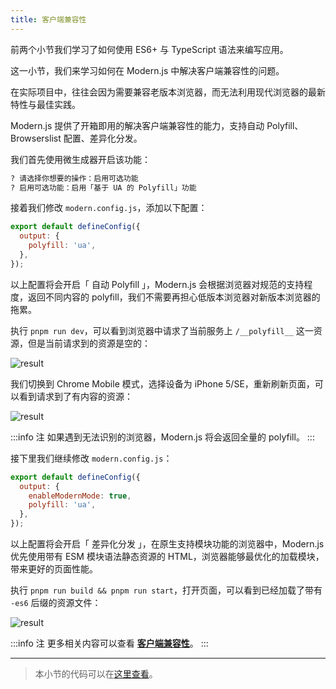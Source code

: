 ```yaml
---
title: 客户端兼容性
---
```


前两个小节我们学习了如何使用 ES6+ 与 TypeScript 语法来编写应用。

这一小节，我们来学习如何在 Modern.js 中解决客户端兼容性的问题。

在实际项目中，往往会因为需要兼容老版本浏览器，而无法利用现代浏览器的最新特性与最佳实践。

Modern.js 提供了开箱即用的解决客户端兼容性的能力，支持自动 Polyfill、Browserslist 配置、差异化分发。

我们首先使用微生成器开启该功能：

```bash
? 请选择你想要的操作：启用可选功能
? 启用可选功能：启用「基于 UA 的 Polyfill」功能
```

接着我们修改 `modern.config.js`，添加以下配置：

```js title="modern.config.js"
export default defineConfig({
  output: {
    polyfill: 'ua',
  },
});
```

以上配置将会开启「 自动 Polyfill 」，Modern.js 会根据浏览器对规范的支持程度，返回不同内容的 polyfill，我们不需要再担心低版本浏览器对新版本浏览器的拖累。

执行 `pnpm run dev`，可以看到浏览器中请求了当前服务上 `/__polyfill__` 这一资源，但是当前请求到的资源是空的：

![result](https://lf3-static.bytednsdoc.com/obj/eden-cn/aphqeh7uhohpquloj/modern-js/docs/result1.png)

我们切换到 Chrome Mobile 模式，选择设备为 iPhone 5/SE，重新刷新页面，可以看到请求到了有内容的资源：

![result](https://lf3-static.bytednsdoc.com/obj/eden-cn/aphqeh7uhohpquloj/modern-js/docs/result2.png)

:::info 注
如果遇到无法识别的浏览器，Modern.js 将会返回全量的 polyfill。
:::

接下里我们继续修改 `modern.config.js`：

```js title="modern.config.js"
export default defineConfig({
  output: {
    enableModernMode: true,
    polyfill: 'ua',
  },
});
```

以上配置将会开启「 差异化分发 」，在原生支持模块功能的浏览器中，Modern.js 优先使用带有 ESM 模块语法静态资源的 HTML，浏览器能够最优化的加载模块，带来更好的页面性能。

执行 `pnpm run build && pnpm run start`，打开页面，可以看到已经加载了带有 `-es6` 后缀的资源文件：

![result](https://lf3-static.bytednsdoc.com/obj/eden-cn/aphqeh7uhohpquloj/modern-js/docs/result3.png)

:::info 注
更多相关内容可以查看 [**客户端兼容性**](/docs/guides/advanced-features/compatibility)。
:::

---

> 本小节的代码可以在[这里查看](https://github.com/modern-js-dev/modern-js-examples/tree/main/tutorials/c04/hello-modern-3)。
